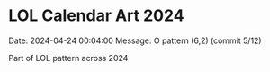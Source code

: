 # LOL Calendar Art 2024

Date: 2024-04-24 00:04:00
Message: O pattern (6,2) (commit 5/12)

Part of LOL pattern across 2024
